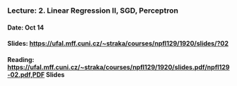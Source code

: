 ### Lecture: 2. Linear Regression II, SGD, Perceptron
#### Date: Oct 14
#### Slides: https://ufal.mff.cuni.cz/~straka/courses/npfl129/1920/slides/?02
#### Reading: https://ufal.mff.cuni.cz/~straka/courses/npfl129/1920/slides.pdf/npfl129-02.pdf,PDF Slides
